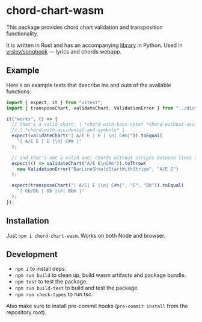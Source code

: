 # chord-chart-wasm

This package provides chord chart validation and transposition functionality.

It is written in Rust and has an accompanying [library](https://github.com/vrslev/chord-chart/tree/main/chord-chart-py) in Python. Used in [vrslev/songbook](https://github.com/vrslev/songbook) — lyrics and chords webapp.

## Example

Here's an example tests that describe ins and outs of the available functions:

```js
import { expect, it } from "vitest";
import { transposeChart, validateChart, ValidationError } from "../dist";

it("works", () => {
  // that's a valid chart: | *chord-with-bass-note* *chord-without-accidental* | *chord* | *(end of the bar, then new bar ->)*
  // | *chord-with-accidental-and-symbols* |
  expect(validateChart("| A/E E | E | \n| C#m|")).toEqual(
    "| A/E E | E |\n| C#m |"
  );

  // and that's not a valid one: chords without stripes between lines of bars
  expect(() => validateChart("A/E E\nC#m")).toThrow(
    new ValidationError("BarLineShouldStartWithStripe", "A/E E")
  );

  expect(transposeChart("| A/E| E |\n| C#m|", "E", "Db")).toEqual(
    "| Gb/Db | Db |\n| Bbm |"
  );
});
```

## Installation

Just `npm i chord-chart-wasm`. Works on both Node and browser.

## Development

- `npm i` to install deps.
- `npm run build` to clean up, build wasm artifacts and package bundle.
- `npm test` to test the package.
- `npm run build-test` to build and test the package.
- `npm run check-types` to run tsc.

Also make sure to install pre-commit hooks (`pre-commit install` from the repository root).
